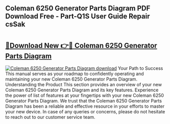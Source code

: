 ## Coleman 6250 Generator Parts Diagram PDF Download Free - Part-Q1S User Guide Repair csSak

# <h2><a href="http://dflguv.blite.top/?on=Coleman+6250+Generator+Parts+Diagram">🔗Download New 👉🔴 Coleman 6250 Generator Parts Diagram</a></h2>

[![Coleman 6250 Generator Parts Diagram download](https://i.imgur.com/lujVjoI.png)](http://dflguv.blite.top/?on=Coleman+6250+Generator+Parts+Diagram)
Your Path to Success This manual serves as your roadmap to confidently operating and maintaining your new Coleman 6250 Generator Parts Diagram. Understanding the Product This section provides an overview of your new Coleman 6250 Generator Parts Diagram and its key features. Experience the power of list of features at your fingertips with your new Coleman 6250 Generator Parts Diagram. We trust that the Coleman 6250 Generator Parts Diagram has been a reliable and effective resource in your efforts to master your new device. In case of any queries or concerns, please do not hesitate to reach out to our customer service team.
